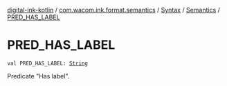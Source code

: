 [digital-ink-kotlin](../../../index.md) / [com.wacom.ink.format.semantics](../../index.md) / [Syntax](../index.md) / [Semantics](index.md) / [PRED_HAS_LABEL](./-p-r-e-d_-h-a-s_-l-a-b-e-l.md)

# PRED_HAS_LABEL

`val PRED_HAS_LABEL: `[`String`](https://kotlinlang.org/api/latest/jvm/stdlib/kotlin/-string/index.html)

Predicate "Has label".

